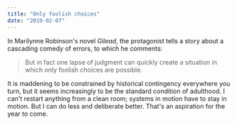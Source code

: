 ```yaml
---
title: "Only foolish choices"
date: "2019-02-07"
---
```


In Marilynne Robinson's novel _Gilead_, the protagonist tells a story about a cascading comedy of errors, to which he comments:

> But in fact one lapse of judgment can quickly create a situation in which only foolish choices are possible.

It is maddening to be constrained by historical contingency everywhere you turn, but it seems increasingly to be the standard condition of adulthood. I can't restart anything from a clean room; systems in motion have to stay in motion. But I can do less and deliberate better. That's an aspiration for the year to come.
